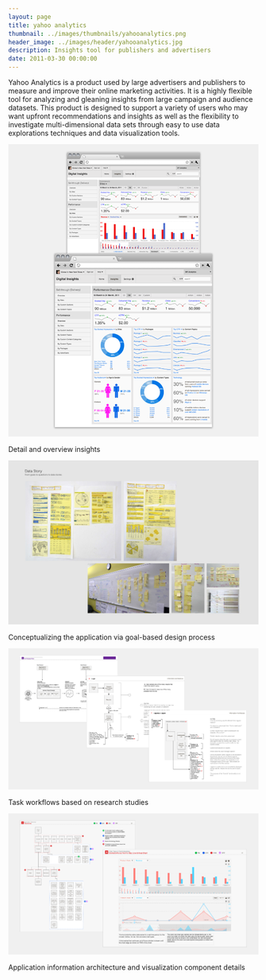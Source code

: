 ```yaml
---
layout: page
title: yahoo analytics
thumbnail: ../images/thumbnails/yahooanalytics.png
header_image: ../images/header/yahooanalytics.jpg
description: Insights tool for publishers and advertisers
date: 2011-03-30 00:00:00
---
```


Yahoo Analytics is a product used by large advertisers and publishers to measure and improve their online marketing activities. It is a highly flexible tool for analyzing and gleaning insights from large campaign and audience datasets. This product is designed to support a variety of users who may want upfront recommendations and insights as well as the flexibility to investigate multi-dimensional data sets through easy to use data explorations techniques and data visualization tools.

![alt text][1]

Detail and overview insights

![alt text][2]

Conceptualizing the application via goal-based design process

![alt text][3]

Task workflows based on research studies

![alt text][4]

Application information architecture and visualization component details

[1]: /images/yahooanalytics/01.png "Detail and overview insights"
[2]: /images/yahooanalytics/02.jpg "Conceptualizing the application via goal-based design process"
[3]: /images/yahooanalytics/03.png "Task workflows based on research studies"
[4]: /images/yahooanalytics/04.png "Application information architecture and visualization component details"